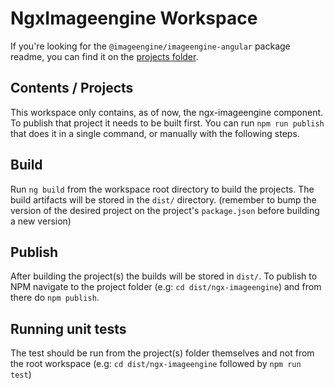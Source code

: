 # NgxImageengine Workspace

If you're looking for the `@imageengine/imageengine-angular` package readme, you can find it on the [projects folder](projects/ngx-imageengine/README.md).

## Contents / Projects
This workspace only contains, as of now, the ngx-imageengine component.
To publish that project it needs to be built first.
You can run `npm run publish` that does it in a single command, or manually with the following steps.

## Build

Run `ng build` from the workspace root directory to build the projects. The build artifacts will be stored in the `dist/` directory.
(remember to bump the version of the desired project on the project's `package.json` before building a new version)

## Publish
After building the project(s) the builds will be stored in `dist/`. To publish to NPM navigate to the project folder (e.g: `cd dist/ngx-imageengine`) and from there do `npm publish`.

## Running unit tests

The test should be run from the project(s) folder themselves and not from the root workspace (e.g: `cd dist/ngx-imageengine` followed by `npm run test`)
